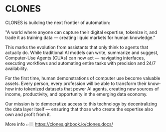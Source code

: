 # CLONES

CLONES is building the next frontier of automation:

"A world where anyone can capture their digital expertise, tokenize it, and trade it as training data — creating liquid markets for human knowledge."

This marks the evolution from assistants that only think to agents that actually do. While traditional AI models can write, summarize and suggest, Computer-Use Agents (CUAs) can now act — navigating interfaces, executing workflows and automating entire tasks with precision and 24/7 availability.

For the first time, human demonstrations of computer use become valuable assets. Every person, every profession will be able to transform their know-how into tokenized datasets that power AI agents, creating new sources of income, productivity, and opportunity in the emerging data economy.

Our mission is to democratize access to this technology by decentralizing the data layer itself — ensuring that those who create the expertise also own and profit from it.

More info 👉🏼 https://clones.gitbook.io/clones.docs/
